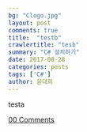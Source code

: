```yaml
---
bg: "Clogo.jpg"
layout: post
comments: true
title:  "testb"
crawlertitle: "tesb"
summary: "C# 설치하기"
date: 2017-08-28
categories: posts
tags: ['C#']
author: 윤대희
---
```


testa

<a href="https://076923.github.io{{ post.url }}#disqus_thread">00 Comments</a>
